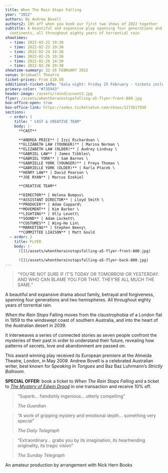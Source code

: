 ```yaml
---
title: When The Rain Stops Falling
year: "2022"
authors: By Andrew Bovell
authors2: 10% off when you book our first two shows of 2022 together
subtitle: A beautiful and expansive play spanning four generations and two
  continents, all throughout eighty years of torrential rain
showtimes:
  - time: 2022-02-22 19:30
  - time: 2022-02-23 19:30
  - time: 2022-02-24 19:30
  - time: 2022-02-25 19:30
  - time: 2022-02-26 14:30
  - time: 2022-02-26 19:30
showtime-summary: 22-26 FEBRUARY 2022
venue: Bridewell Theatre
ticket-prices: From £10.50
additional-ticket-info: "Gala night: Friday 25 February - tickets include a drink and programme"
primary-color: "#735943"
header-image: /assets/raindiscount2.jpg
flyer: /assets/whentherainstopsfalling-a5-flyer-front-800.jpg
box-office-open: true
box-office-link: https://sedos.ticketsolve.com/shows/1173617930
sections:
  - order: 1
    title: " CAST & CREATIVE TEAM"
    body: |-
      **CAST**

      **ANDREA PRICE** | Izzi Richardson \
      **ELIZABETH LAW (YOUNGER)** | Marina Norman \
      **ELIZABETH LAW (OLDER)** | Audrey Lindsay \
      **GABRIEL LAW** | James Tibbles\
      **GABRIEL YORK** | Sam Barnes \
      **GABRIELLE YORK (YOUNGER)** | Freya Thomas \
      **GABRIELLE YORK (OLDER)** | Karla Ptacek \
      **HENRY LAW** | David Pearson \
      **JOE RYAN** | Marcus Ezekiel

      **CREATIVE TEAM**

      **DIRECTOR** | Helena Bumpus\
      **ASSISTANT DIRECTOR** | Lloyd Smith \
      **PRODUCER** | Adam Coppard\
      **MOVEMENT** | Kim Barker \
      **LIGHTING** | Olly Levett\
      **SOUND** | Adam Lockett\
      **COSTUMES** | Wing-Ho Lin\
      **MARKETING** | Stephen Beeny\
      **COMMITTEE LIAISON** | Matt Gould
  - order: 2
    title: FLYER
    body: |-
      ![](/assets/whentherainstopsfalling-a5-flyer-front-800.jpg)

      ![](/assets/whentherainstopsfalling-a5-flyer-back-800.jpg)
---
```

>“YOU’RE NOT SURE IF IT’S TODAY OR TOMORROW OR YESTERDAY. AND WHO CAN BLAME YOU FOR THAT. THEY’RE ALL MUCH THE SAME.”
><footer><cite></cite></footer>

A beautiful and expansive drama about family, betrayal and forgiveness, spanning four generations and two hemispheres. All throughout eighty years of torrential rain. 

*When the Rain Stops* Falling moves from the claustrophobia of a London flat in 1959 to the windswept coast of southern Australia, and into the heart of the Australian desert in 2039.

It interweaves a series of connected stories as seven people confront the mysteries of their past in order to understand their future, revealing how patterns of secrets, love and abandonment are passed on.

This award winning play received its European premiere at the Almeida Theatre, London, in May 2009. Andrew Bovell is a celebrated Australian writer, best known for S*peaking In Tongues* and Baz Baz Luhrmann’s *Strictly Ballroom*.

**SPECIAL OFFER:** book a ticket to *When The Rain Stops Falling* and a ticket to *[The Mystery of Edwin Drood](https://sedos.co.uk/shows/2022-the-mystery-of-edwin-drood)* in one transaction and receive 10% off.

>“Superb... fiendishly ingenious... utterly compelling”
><footer><cite>The Guardian</cite></footer>

>“A work of gripping mystery and emotional depth... something very special”
><footer><cite>The Daily Telegraph</cite></footer>

>“Extraordinary... grabs you by its imagination, its heartrending originality, its tragic vision”
><footer><cite>The Sunday Telegraph</cite></footer>

An amateur production by arrangement with Nick Hern Books